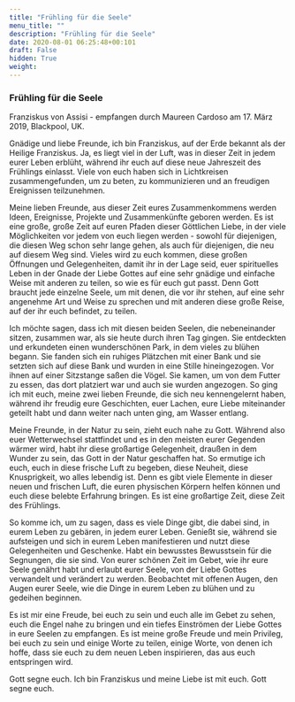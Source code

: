 ```yaml
---
title: "Frühling für die Seele"
menu_title: ""
description: "Frühling für die Seele"
date: 2020-08-01 06:25:48+00:101
draft: False
hidden: True
weight:
---
```

### Frühling für die Seele

Franziskus von Assisi - empfangen durch Maureen Cardoso am 17. März 2019, Blackpool, UK.

Gnädige und liebe Freunde, ich bin Franziskus, auf der Erde bekannt als der Heilige Franziskus. Ja, es liegt viel in der Luft, was in dieser Zeit in jedem eurer Leben erblüht, während ihr euch auf diese neue Jahreszeit des Frühlings einlasst. Viele von euch haben sich in Lichtkreisen zusammengefunden, um zu beten, zu kommunizieren und an freudigen Ereignissen teilzunehmen.

Meine lieben Freunde, aus dieser Zeit eures Zusammenkommens werden Ideen, Ereignisse, Projekte und Zusammenkünfte geboren werden. Es ist eine große, große Zeit auf euren Pfaden dieser Göttlichen Liebe, in der viele Möglichkeiten vor jedem von euch liegen werden - sowohl für diejenigen, die diesen Weg schon sehr lange gehen, als auch für diejenigen, die neu auf diesem Weg sind. Vieles wird zu euch kommen, diese großen Öffnungen und Gelegenheiten, damit ihr in der Lage seid, euer spirituelles Leben in der Gnade der Liebe Gottes auf eine sehr gnädige und einfache Weise mit anderen zu teilen, so wie es für euch gut passt. Denn Gott braucht jede einzelne Seele, um mit denen, die vor ihr stehen, auf eine sehr angenehme Art und Weise zu sprechen und mit anderen diese große Reise, auf der ihr euch befindet, zu teilen.

Ich möchte sagen, dass ich mit diesen beiden Seelen, die nebeneinander sitzen, zusammen war, als sie heute durch ihren Tag gingen. Sie entdeckten und erkundeten einen wunderschönen Park, in dem vieles zu blühen begann. Sie fanden sich ein ruhiges Plätzchen mit einer Bank und sie setzten sich auf diese Bank und wurden in eine Stille hineingezogen. Vor ihnen auf einer Sitzstange saßen die Vögel. Sie kamen, um von dem Futter zu essen, das dort platziert war und auch sie wurden angezogen. So ging ich mit euch, meine zwei lieben Freunde, die sich neu kennengelernt haben, während ihr freudig eure Geschichten, euer Lachen, eure Liebe miteinander geteilt habt und dann weiter nach unten ging, am Wasser entlang.

Meine Freunde, in der Natur zu sein, zieht euch nahe zu Gott. Während also euer Wetterwechsel stattfindet und es in den meisten eurer Gegenden wärmer wird, habt ihr diese großartige Gelegenheit, draußen in dem Wunder zu sein, das Gott in der Natur geschaffen hat. So ermutige ich euch, euch in diese frische Luft zu begeben, diese Neuheit, diese Knusprigkeit, wo alles lebendig ist. Denn es gibt viele Elemente in dieser neuen und frischen Luft, die euren physischen Körpern helfen können und euch diese belebte Erfahrung bringen. Es ist eine großartige Zeit, diese Zeit des Frühlings.

So komme ich, um zu sagen, dass es viele Dinge gibt, die dabei sind, in eurem Leben zu gebären, in jedem eurer Leben. Genießt sie, während sie aufsteigen und sich in eurem Leben manifestieren und nutzt diese Gelegenheiten und Geschenke. Habt ein bewusstes Bewusstsein für die Segnungen, die sie sind. Von eurer schönen Zeit im Gebet, wie ihr eure Seele genährt habt und erlaubt eurer Seele, von der Liebe Gottes verwandelt und verändert zu werden. Beobachtet mit offenen Augen, den Augen eurer Seele, wie die Dinge in eurem Leben zu blühen und zu gedeihen beginnen.

Es ist mir eine Freude, bei euch zu sein und euch alle im Gebet zu sehen, euch die Engel nahe zu bringen und ein tiefes Einströmen der Liebe Gottes in eure Seelen zu empfangen. Es ist meine große Freude und mein Privileg, bei euch zu sein und einige Worte zu teilen, einige Worte, von denen ich hoffe, dass sie euch zu dem neuen Leben inspirieren, das aus euch entspringen wird.

Gott segne euch. Ich bin Franziskus und meine Liebe ist mit euch. Gott segne euch.
